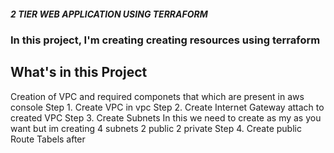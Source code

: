 ##### 2 TIER WEB APPLICATION USING TERRAFORM

### In this project, I'm creating creating resources using terraform 
## What's in this Project
Creation of VPC and required componets that which are present in aws console
Step 1. Create VPC in vpc
Step 2. Create Internet Gateway attach to created VPC
Step 3. Create Subnets
    In this we need to create as my as you want
    but im creating 4 subnets 2 public 2 private 
Step 4. Create public Route Tabels
    after 
